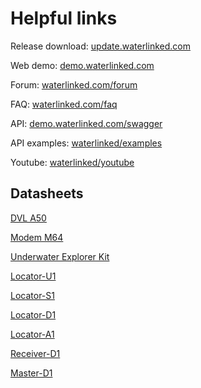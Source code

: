 # Helpful links

Release download: [update.waterlinked.com](https://update.waterlinked.com)

Web demo: [demo.waterlinked.com](http://demo.waterlinked.com)

Forum: [waterlinked.com/forum](https://waterlinked.com/forums/forum/)

FAQ: [waterlinked.com/faq](http://waterlinked.com/faq)

API: [demo.waterlinked.com/swagger](http://demo.waterlinked.com/swagger)

API examples: [waterlinked/examples](http://github.com/waterlinked/examples)

Youtube: [waterlinked/youtube](https://www.youtube.com/channel/UCZFmOcapjyWgEnS_l6JgxQg)

## Datasheets

[DVL A50](https://waterlinked.com/datasheets/dvl-a50/)

[Modem M64](https://waterlinked.com/datasheets/modem-m64/)

[Underwater Explorer Kit](https://www.waterlinked.com/datasheets/underwater-gps-explorer-kit/)

[Locator-U1](https://www.waterlinked.com/datasheets/locator-u1/)

[Locator-S1](https://www.waterlinked.com/datasheets/locator-s1/)

[Locator-D1](https://www.waterlinked.com/datasheets/locator-d1/)

[Locator-A1](https://www.waterlinked.com/datasheets/locator-a1/)

[Receiver-D1](https://www.waterlinked.com/datasheets/receiver-d1/)

[Master-D1](https://www.waterlinked.com/datasheets/master-d1/)